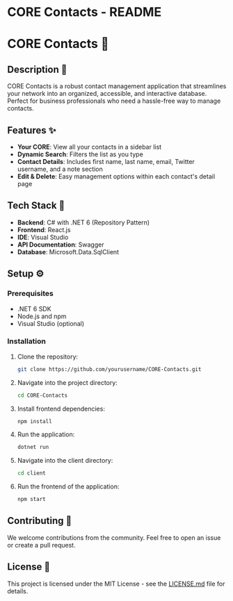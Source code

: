 # CORE Contacts - README
# CORE Contacts :busts_in_silhouette:

## Description :page_facing_up:

CORE Contacts is a robust contact management application that streamlines your network into an organized, accessible, and interactive database. Perfect for business professionals who need a hassle-free way to manage contacts.

## Features :sparkles:

- **Your CORE**: View all your contacts in a sidebar list
- **Dynamic Search**: Filters the list as you type
- **Contact Details**: Includes first name, last name, email, Twitter username, and a note section
- **Edit & Delete**: Easy management options within each contact's detail page

## Tech Stack :wrench:

- **Backend**: C# with .NET 6 (Repository Pattern)
- **Frontend**: React.js
- **IDE**: Visual Studio
- **API Documentation**: Swagger
- **Database**: Microsoft.Data.SqlClient

## Setup :gear:

### Prerequisites

- .NET 6 SDK
- Node.js and npm
- Visual Studio (optional)

### Installation

1. Clone the repository:
    ```bash
    git clone https://github.com/yourusername/CORE-Contacts.git
    ```

2. Navigate into the project directory:
    ```bash
    cd CORE-Contacts
    ```

3. Install frontend dependencies:
    ```bash
    npm install
    ```

4. Run the application:
    ```bash
    dotnet run
    ```

5. Navigate into the client directory:
    ```bash
    cd client
    ```

6. Run the frontend of the application:
    ```bash
    npm start
    ```        

## Contributing :handshake:

We welcome contributions from the community. Feel free to open an issue or create a pull request.

## License :scroll:

This project is licensed under the MIT License - see the [LICENSE.md](LICENSE.md) file for details.
